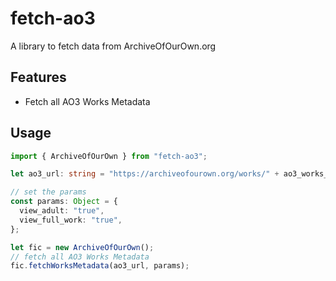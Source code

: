 # fetch-ao3

A library to fetch data from ArchiveOfOurOwn.org

## Features

- Fetch all AO3 Works Metadata

## Usage

```ts
import { ArchiveOfOurOwn } from "fetch-ao3";

let ao3_url: string = "https://archiveofourown.org/works/" + ao3_works_id;

// set the params
const params: Object = {
  view_adult: "true",
  view_full_work: "true",
};

let fic = new ArchiveOfOurOwn();
// fetch all AO3 Works Metadata
fic.fetchWorksMetadata(ao3_url, params);
```
